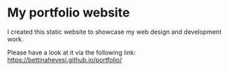 # My portfolio website

I created this static website to showcase my web design and development work.

Please have a look at it via the following link: https://bettinahevesi.github.io/portfolio/
